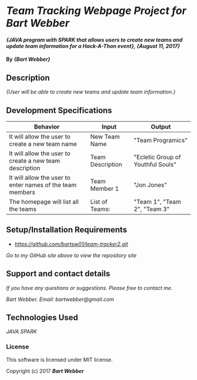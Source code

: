# _Team Tracking Webpage Project for Bart Webber_

#### _{JAVA program with SPARK that allows users to create new teams and update team information for a Hack-A-Thon event}, {August 11, 2017}_

#### By _**{Bart Webber}**_

## Description

_{User will be able to create new teams and update team information.}_

## Development Specifications

| Behavior      | Input | Output |
| ------------- | ------------- | ------------- |
| It will allow the user to create a new team name | New Team Name  | "Team Programics"  |
| It will allow the user to create a new team description | Team Description  | "Ecletic Group of Youthful Souls"  |
| It will allow the user to enter names of the team members | Team Member 1  | "Jon Jones" |
| The homepage will list all the teams | List of Teams: |   "Team 1", "Team 2", "Team 3" |         


## Setup/Installation Requirements

* _https://github.com/bartsw01/team-tracker2.git_

_Go to my GitHub site above to view the repository site_

## Support and contact details

_If you have any questions or suggestions. Please free to contact me._

_Bart Webber. Email: bartwebber@gmail.com_


## Technologies Used

_JAVA_
_SPARK_



### License

This software is licensed under MIT license.

Copyright (c) 2017 **_Bart Webber_**
